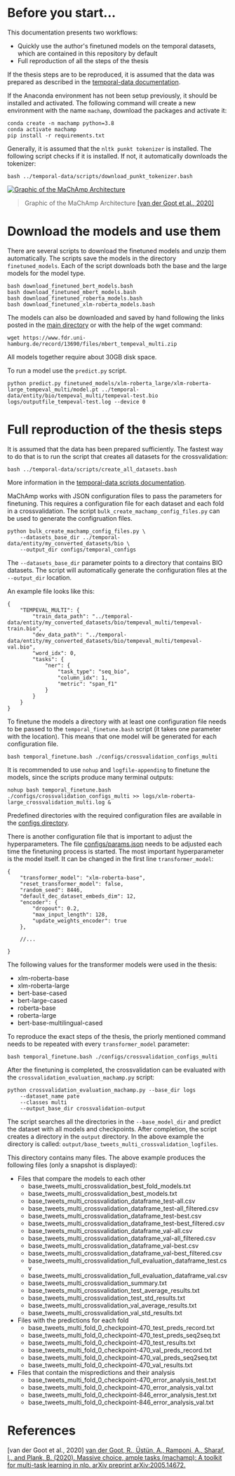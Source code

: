# Before you start...

This documentation presents two workflows:
* Quickly use the author's finetuned models on the temporal datasets, which are contained in this repository by default
* Full reproduction of all the steps of the thesis

If the thesis steps are to be reproduced, it is assumed that the data was prepared as described in the [temporal-data documentation](../temporal-data/).

If the Anaconda environment has not been setup previously, it should be installed and activated.
The following command will create a new environment with the name ``machamp``, download the packages and activate it:

```
conda create -n machamp python=3.8
conda activate machamp
pip install -r requirements.txt
```

Generally, it is assumed that the ``nltk punkt tokenizer`` is installed.
The following script checks if it is installed.
If not, it automatically downloads the tokenizer:

```
bash ../temporal-data/scripts/download_punkt_tokenizer.bash
```

[![Graphic of the MaChAmp Architecture](../docs/images/machamp_architecture-small.png)](#download-the-models)
> Graphic of the MaChAmp Architecture [[van der Goot et al., 2020]](#download-the-models-and-use-them)





# Download the models and use them

There are several scripts to download the finetuned models and unzip them automatically.
The scripts save the models in the directory ``finetuned_models``.
Each of the script downloads both the base and the large models for the model type.

```
bash download_finetuned_bert_models.bash
bash download_finetuned_mbert_models.bash
bash download_finetuned_roberta_models.bash
bash download_finetuned_xlm-roberta_models.bash
```

The models can also be downloaded and saved by hand following the links posted in the [main directory](..) or with the help of the wget command:

```
wget https://www.fdr.uni-hamburg.de/record/13690/files/mbert_tempeval_multi.zip
```

All models together require about 30GB disk space.

To run a model use the ``predict.py`` script.

```
python predict.py finetuned_models/xlm-roberta_large/xlm-roberta-large_tempeval_multi/model.pt ../temporal-data/entity/bio/tempeval_multi/tempeval-test.bio logs/outputfile_tempeval-test.log --device 0 
```





# Full reproduction of the thesis steps

It is assumed that the data has been prepared sufficiently.
The fastest way to do that is to run the script that creates all datasets for the crossvalidation:

```
bash ../temporal-data/scripts/create_all_datasets.bash 
```

More information in the [temporal-data scripts documentation](../temporal-data/scripts/).

MaChAmp works with JSON configuration files to pass the parameters for finetuning.
This requires a configuration file for each dataset and each fold in a crossvalidation.
The script ``bulk_create_machamp_config_files.py`` can be used to generate the configruation files.

```
python bulk_create_machamp_config_files.py \
    --datasets_base_dir ../temporal-data/entity/my_converted_datasets/bio \
    --output_dir configs/temporal_configs
```

The ``--datasets_base_dir`` parameter points to a directory that contains BIO datasets.
The script will automatically generate the configuration files at the ``--output_dir`` location.

An example file looks like this:

```
{
    "TEMPEVAL_MULTI": {
        "train_data_path": "../temporal-data/entity/my_converted_datasets/bio/tempeval_multi/tempeval-train.bio",
        "dev_data_path": "../temporal-data/entity/my_converted_datasets/bio/tempeval_multi/tempeval-val.bio",
        "word_idx": 0,
        "tasks": {
            "ner": {
                "task_type": "seq_bio",
                "column_idx": 1,
                "metric": "span_f1"
            }
        }
    }
}
```

To finetune the models a directory with at least one configuration file needs to be passed to the ``temporal_finetune.bash`` script (it takes one parameter with the location).
This means that one model will be generated for each configuration file.

```
bash temporal_finetune.bash ./configs/crossvalidation_configs_multi
```

It is recommended to use ``nohup`` and ``logfile-appending`` to finetune the models, since the scripts produce many terminal outputs:

```
nohup bash temporal_finetune.bash ./configs/crossvalidation_configs_multi >> logs/xlm-roberta-large_crossvalidation_multi.log &
```

Predefined directories with the required configuration files are available in the [configs directory](configs).

There is another configuration file that is important to adjust the hyperparameters.
The file [configs/params.json](configs/params.json) needs to be adjusted each time the finetuning process is started.
The most important hyperparameter is the model itself.
It can be changed in the first line ``transformer_model``:

```
{
    "transformer_model": "xlm-roberta-base",
    "reset_transformer_model": false,
    "random_seed": 8446,
    "default_dec_dataset_embeds_dim": 12,
    "encoder": {
        "dropout": 0.2,
        "max_input_length": 128,
        "update_weights_encoder": true
    },

    //...

}
```

The following values for the transformer models were used in the thesis:

* xlm-roberta-base
* xlm-roberta-large
* bert-base-cased
* bert-large-cased
* roberta-base
* roberta-large
* bert-base-multilingual-cased

To reproduce the exact steps of the thesis, the priorly mentioned command needs to be repeated with every ``transformer_model`` parameter:

```
bash temporal_finetune.bash ./configs/crossvalidation_configs_multi
```

After the finetuning is completed, the crossvalidation can be evaluated with the ``crossvalidation_evaluation_machamp.py`` script:

```
python crossvalidation_evaluation_machamp.py --base_dir logs
    --dataset_name pate
    --classes multi
    --output_base_dir crossvalidation-output
```

The script searches all the directories in the ``--base_model_dir`` and predict the dataset with all models and checkpoints.
After completion, the script creates a directory in the ``output`` directory.
In the above example the directory is called: ``output/base_tweets_multi_crossvalidation_logfiles``.

This directory contains many files.
The above example produces the following files (only a snapshot is displayed):

* Files that compare the models to each other
    * base_tweets_multi_crossvalidation_best_fold_models.txt
    * base_tweets_multi_crossvalidation_best_models.txt
    * base_tweets_multi_crossvalidation_dataframe_test-all.csv
    * base_tweets_multi_crossvalidation_dataframe_test-all_filtered.csv
    * base_tweets_multi_crossvalidation_dataframe_test-best.csv
    * base_tweets_multi_crossvalidation_dataframe_test-best_filtered.csv
    * base_tweets_multi_crossvalidation_dataframe_val-all.csv
    * base_tweets_multi_crossvalidation_dataframe_val-all_filtered.csv
    * base_tweets_multi_crossvalidation_dataframe_val-best.csv
    * base_tweets_multi_crossvalidation_dataframe_val-best_filtered.csv
    * base_tweets_multi_crossvalidation_full_evaluation_dataframe_test.csv
    * base_tweets_multi_crossvalidation_full_evaluation_dataframe_val.csv
    * base_tweets_multi_crossvalidation_summary.txt
    * base_tweets_multi_crossvalidation_test_average_results.txt
    * base_tweets_multi_crossvalidation_test_std_results.txt
    * base_tweets_multi_crossvalidation_val_average_results.txt
    * base_tweets_multi_crossvalidation_val_std_results.txt
* Files with the predictions for each fold
    * base_tweets_multi_fold_0_checkpoint-470_test_preds_record.txt
    * base_tweets_multi_fold_0_checkpoint-470_test_preds_seq2seq.txt
    * base_tweets_multi_fold_0_checkpoint-470_test_results.txt
    * base_tweets_multi_fold_0_checkpoint-470_val_preds_record.txt
    * base_tweets_multi_fold_0_checkpoint-470_val_preds_seq2seq.txt
    * base_tweets_multi_fold_0_checkpoint-470_val_results.txt
* Files that contain the mispredictions and their analysis
    * base_tweets_multi_fold_0_checkpoint-470_error_analysis_test.txt
    * base_tweets_multi_fold_0_checkpoint-470_error_analysis_val.txt
    * base_tweets_multi_fold_0_checkpoint-846_error_analysis_test.txt
    * base_tweets_multi_fold_0_checkpoint-846_error_analysis_val.txt





# References

[van der Goot et al., 2020] [van der Goot, R., Üstün, A., Ramponi, A., Sharaf, I., and Plank, B. (2020). Massive choice, ample tasks (machamp): A toolkit for multi-task learning in nlp. arXiv preprint arXiv:2005.14672.](https://arxiv.org/abs/2005.14672)